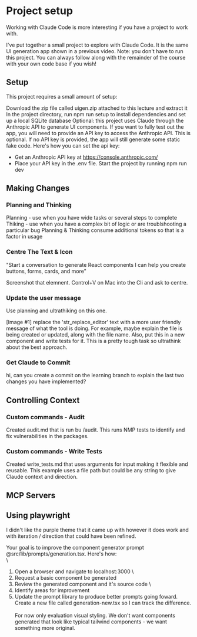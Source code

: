 # Project setup

Working with Claude Code is more interesting if you have a project to work with.

I've put together a small project to explore with Claude Code. It is the same UI generation app shown in a previous video. Note: you don't have to run this project. You can always follow along with the remainder of the course with your own code base if you wish!

##  Setup

This project requires a small amount of setup:

Download the zip file called uigen.zip attached to this lecture and extract it
In the project directory, run npm run setup to install dependencies and set up a local SQLite database
Optional: this project uses Claude through the Anthropic API to generate UI components. If you want to fully test out the app, you will need to provide an API key to access the Anthropic API. This is optional. If no API key is provided, the app will still generate some static fake code. Here's how you can set the api key:
- Get an Anthropic API key at https://console.anthropic.com/
- Place your API key in the .env file.
Start the project by running npm run dev

## Making Changes

### Planning and Thinking
Planning - use when you have wide tasks or several steps to complete
Thiking - use when you have a complex bit of logic or are troublshooting a particular bug
Planning & Thinking consume additional tokens so that is a factor in usage

### Centre The Text & Icon
"Start a conversation to generate React components
I can help you create buttons, forms, cards, and more"

Screenshot that elemnent. Control+V on Mac into the Cli and ask to centre. 

### Update the user message
Use planning and ultrathiking on this one.

[Image #1] replace the 'str_replace_editor' text with a more user friendly message of what the tool is doing. For example, maybe explain the file is being created or updated, along with the file name. Also, put this in a new component and write tests for it. This is a pretty tough task so ultrathink about the best approach.

### Get Claude to Commit
hi, can you create a commit on the learning branch to explain the last two changes you have implemented?

## Controlling Context

### Custom commands - Audit
Created audit.md that is run bu /audit. This runs NMP tests to identify and fix vulnerabilities in the packages.

### Custom commands - Write Tests
Created write_tests.md that uses arguments for input making it flexible and reusable. This example uses a file path but could be any string to give Claude context and direction.

## MCP Servers

## Using playwright

I didn't like the purple theme that it came up with however it does work and with iteration / direction that could have been refined.

Your goal is to improve the component generator prompt @src/lib/prompts/generation.tsx. Here's how: \
\
1. Open a browser and navigate to localhost:3000 \
2. Request a basic component be generated
3. Review the generated component and it's source code \
4. Identify areas for improvement
5. Update the prompt library to produce better prompts going foward. Create a new file called generation-new.tsx so I can track the difference.\
\
For now only evaluation visual styling. We don't want components generated that look like typical tailwind components - we want something more original.   
